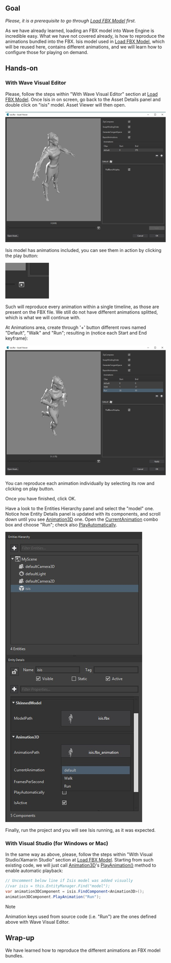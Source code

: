 ## Goal

*Please, it is a prerequisite to go through [Load FBX Model](Load-an-FBX-Model.md) first.*

As we have already learned, loading an FBX model into Wave Engine is incredible easy. What we have not covered already, is how to reproduce the animations bundled into the FBX. Isis model used in [Load FBX Model](Load-an-FBX-Model.md), which will be reused here, contains different animations, and we will learn how to configure those for playing on demand.

## Hands-on

### With Wave Visual Editor

Please, follow the steps within "With Wave Visual Editor" section at [Load FBX Model](Load-an-FBX-Model.md). Once Isis in on screen, go back to the Asset Details panel and double click on "isis" model. Asset Viewer will then open.

![](images/LoadAnimatedModel/AssetsViewer.jpg)

Isis model has animations included, you can see them in action by clicking the play button:

![](images/LoadAnimatedModel/PlayAnimationsButton.jpg)

Such will reproduce every animation within a single timeline, as those are present on the FBX file. We still do not have different animations splitted, which is what we will continue with.

At Animations area, create through '+' button different rows named "Default", "Walk" and "Run"; resulting in (notice each Start and End keyframe):

![](images/LoadAnimatedModel/AnimationsLoaded.jpg)

You can reproduce each animation individually by selecting its row and clicking on play button.

Once you have finished, click OK.

Have a look to the Entities Hierarchy panel and select the "model" one. Notice how Entity Details panel is updated with its components, and scroll down until you see [Animation3D](xref:WaveEngine.Components.Animation.Animation3D) one. Open the [CurrentAnimation](xref:WaveEngine.Components.Animation.Animation3D#WaveEngine_Components_Animation_Animation3D_CurrentAnimation) combo box and choose "Run"; check also [PlayAutomatically](xref:WaveEngine.Components.Animation.AnimationBase##WaveEngine_Components_Animation_AnimationBase_PlayAutomatically).

![](images/LoadAnimatedModel/SelectAnimation.jpg)

Finally, run the project and you will see Isis running, as it was expected.

### With Visual Studio (for Windows or Mac)

In the same way as above, please, follow the steps within "With Visual Studio/Xamarin Studio" section at [Load FBX Model](Load-an-FBX-Model.md). Starting from such existing code, we will just call [Animation3D](xref:WaveEngine.Components.Animation.Animation3D)'s [PlayAnimation()](xref:WaveEngine.Components.Animation.Animation3D.PlayAnimation(System.String,System.Nullable{System.Int32},System.Nullable{System.Int32},System.Boolean,System.Boolean)) method to enable automatic playback:

```C#
// Uncomment below line if Isis model was added visually
//var isis = this.EntityManager.Find("model");
var animation3DComponent = isis.FindComponent<Animation3D>();
animation3DComponent.PlayAnimation("Run");
```

> [!Note]
> Animation keys used from source code (i.e. "Run") are the ones defined above with Wave Visual Editor.

## Wrap-up

We have learned how to reproduce the different animations an FBX model bundles.
